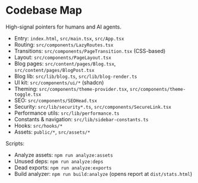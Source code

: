 # Codebase Map

High-signal pointers for humans and AI agents.

- Entry: `index.html`, `src/main.tsx`, `src/App.tsx`
- Routing: `src/components/LazyRoutes.tsx`
- Transitions: `src/components/PageTransition.tsx` (CSS-based)
- Layout: `src/components/PageLayout.tsx`
- Blog pages: `src/content/pages/Blog.tsx`, `src/content/pages/BlogPost.tsx`
- Blog lib: `src/lib/blog.ts`, `src/lib/blog-render.ts`
- UI kit: `src/components/ui/*` (shadcn)
- Theming: `src/components/theme-provider.tsx`, `src/components/theme-toggle.tsx`
- SEO: `src/components/SEOHead.tsx`
- Security: `src/lib/security*.ts`, `src/components/SecureLink.tsx`
- Performance utils: `src/lib/performance.ts`
- Constants & navigation: `src/lib/sidebar-constants.ts`
- Hooks: `src/hooks/*`
- Assets: `public/*`, `src/assets/*`

Scripts:
- Analyze assets: `npm run analyze:assets`
- Unused deps: `npm run analyze:deps`
- Dead exports: `npm run analyze:exports`
- Build analyzer: `npm run build:analyze` (opens report at `dist/stats.html`)
